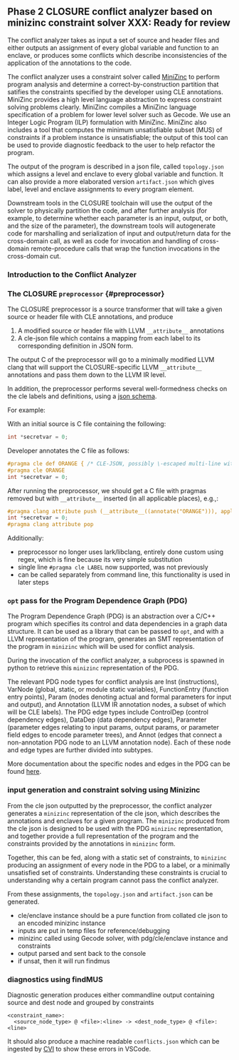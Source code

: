 ## Phase 2 CLOSURE conflict analyzer based on minizinc constraint solver **XXX: Ready for review**

The conflict analyzer takes as input a set of source and header files
and either outputs an assignment of every global variable and function to an enclave,
or produces some conflicts which describe inconsistencies of the application 
of the annotations to the code.

The conflict analyzer uses a constraint solver called [MiniZinc](https://www.minizinc.org/doc-2.5.5/en/index.html)  to perform program analysis and determine a correct-by-construction partition that satifies the constraints
specified by the developer using CLE annotations. MiniZinc provides a high level
language abstraction to express constraint solving problems clearly.
MiniZinc compiles a MiniZinc language specification of a problem for 
lower level solver such as Gecode. We use an Integer Logic Program (ILP) 
formulation with MiniZinc. MiniZinc also includes a tool that computes
the minimum unsatisfiable subset (MUS) of constraints if a problem
instance is unsatisfiable; the output of this tool can be used to
provide diagnostic feedback to the user to help refactor the program.

The output of the program is described in a json file, called `topology.json` which assigns a
level and enclave to every global variable and function. 
It can also provide a more elaborated version `artifact.json` which gives label, level and enclave 
assignments to every program element.

Downstream tools in the CLOSURE toolchain will use the output of the solver to
physically partition the code, and after further analysis (for example, to
determine whether each parameter is an input, output, or both, and the size of
the parameter), the downstream tools will autogenerate code for marshalling and
serialization of input and output/return data for the cross-domain call, as
well as code for invocation and handling of cross-domain remote-procedure calls
that wrap the function invocations in the cross-domain cut. 

### Introduction to the Conflict Analyzer

### The CLOSURE `preprocessor` {#preprocessor}

The CLOSURE preprocessor is a source transformer that will
take a given source or header file with CLE annotations, and produce

1. A modified source or header file with LLVM `__attribute__` annotations 
2. A cle-json file which contains a mapping from each label to its corresponding definition in JSON form.    

The output C of the preprocessor will go to a minimally modified LLVM clang that will support the CLOSURE-specific LLVM `__attribute__` annotations and pass them down to the LLVM IR level.

In addition, the preprocessor performs several well-formedness checks on the cle labels and definitions, using a [json schema](#cle-schema).

For example:

With an initial source is C file containing the following:
```c
int *secretvar = 0;
```

Developer annotates the C file as follows:
```c
#pragma cle def ORANGE { /* CLE-JSON, possibly \-escaped multi-line with whole bunch of constraints*/ }  
#pragma cle ORANGE 
int *secretvar = 0;
```

After running the preprocessor, we should get a C file with pragmas removed but with `__attribute__` inserted (in all applicable places), e.g.,:
```c
#pragma clang attribute push (__attribute__((annotate("ORANGE"))), apply_to = any(function,type_alias,record,enum,variable(unless(is_parameter)),field))
int *secretvar = 0;
#pragma clang attribute pop
```

Additionally:
- preprocessor no longer uses lark/libclang, entirely done custom using regex, which is
fine because its very simple substitution
- single line `#pragma cle LABEL` now supported, was not previously
- can be called separately from command line, this functionality is used in later steps

### `opt` pass for the Program Dependence Graph (PDG)

The Program Dependence Graph (PDG) is an abstraction over a C/C++ program which specifies its control and data dependencies
in a graph data structure. It can be used as a library that can be passed to `opt`, and with
a LLVM representation of the program, generates an SMT representation of the program in `minizinc` which will 
be used for conflict analysis.

During the invocation of the conflict analyzer, a subprocess is spawned in python to retrieve this `minizinc` 
representation of the PDG.

The relevant PDG node types for conflict analysis are Inst (instructions), VarNode (global, static, or module static
variables), FunctionEntry (function entry points), Param (nodes denoting
actual and formal parameters for input and output), and Annotation (LLVM IR
annotation nodes, a subset of which will be CLE labels). The PDG edge types
include ControlDep (control dependency edges), DataDep (data dependency edges),
Parameter (parameter edges relating to input params, output params, or
parameter field edges to encode parameter trees), and Annot (edges that connect
a non-annotation PDG node to an LLVM annotation node). Each of these node and
edge types are further divided into subtypes. 

More documentation about the specific nodes and edges in the PDG can be found [here](#pdg-appendix). 

### input generation and constraint solving using Minizinc

From the cle json outputted by the preprocessor, the conflict analyzer generates
a `minizinc` representation of the cle json, which describes the annotations
and enclaves for a given program. The `minizinc` produced from the cle json
is designed to be used with the PDG `minizinc` representation, and together
provide a full representation of the program and the constraints provided by the annotations
in `minizinc` form.

Together, this can be fed, along with a static set of constraints, to `minizinc`
producing an assignment of every node in the PDG to a label, or a 
minimally unsatisfied set of constraints. Understanding these constraints is crucial to
understanding why a certain program cannot pass the conflict analyzer.

From these assignments, the `topology.json` and `artifact.json` can be generated.

- cle/enclave instance should be a pure function 
from collated cle json to an encoded minizinc instance 
- inputs are put in temp files for reference/debugging
- minizinc called using Gecode solver, with pdg/cle/enclave instance and constraints
- output parsed and sent back to the console
- if unsat, then it will run findmus  

### diagnostics using findMUS

Diagnostic generation produces either commandline output
containing source and dest node and grouped by constraints 

```
<constraint_name>: 
  <source_node_type> @ <file>:<line> -> <dest_node_type> @ <file>:<line>
``` 

It should also produce a machine readable `conflicts.json` which can be ingested by [CVI](#cvi)
to show these errors in VSCode.
